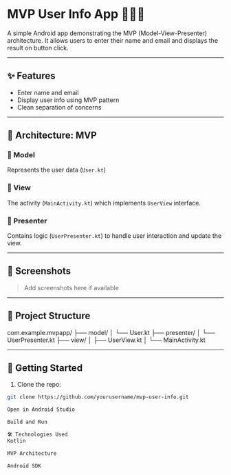 # MVP User Info App 🧑‍💼📧

A simple Android app demonstrating the MVP (Model-View-Presenter) architecture. It allows users to enter their name and email and displays the result on button click.

---

## ✨ Features

- Enter name and email
- Display user info using MVP pattern
- Clean separation of concerns

---

## 📐 Architecture: MVP


### 🔹 Model
Represents the user data (`User.kt`)

### 🔹 View
The activity (`MainActivity.kt`) which implements `UserView` interface.

### 🔹 Presenter
Contains logic (`UserPresenter.kt`) to handle user interaction and update the view.

---

## 📱 Screenshots

> Add screenshots here if available

---

## 📁 Project Structure

com.example.mvpapp/
├── model/
│ └── User.kt
├── presenter/
│ └── UserPresenter.kt
├── view/
│ ├── UserView.kt
│ └── MainActivity.kt


---

## 🚀 Getting Started

1. Clone the repo:

```bash
git clone https://github.com/yourusername/mvp-user-info.git

Open in Android Studio

Build and Run

🛠 Technologies Used
Kotlin

MVP Architecture

Android SDK
